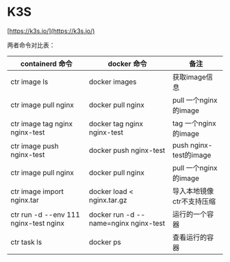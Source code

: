 # K3S

[https://k3s.io/](https://k3s.io/)

两者命令对比表：

containerd 命令   | docker 命令                             |   备注
---|---------------------------------------|---
ctr image ls    | docker images                         |   获取image信息
ctr image pull nginx    | docker pull nginx                     |   pull 一个nginx的image
ctr image tag nginx nginx-test  | docker tag nginx nginx-test           |   tag 一个nginx的image
ctr image push nginx-test   | docker push nginx-test                |   push nginx-test的image
ctr image pull nginx    | docker pull nginx                     |   pull 一个nginx的image
ctr image import nginx.tar  | docker load < nginx.tar.gz            |   导入本地镜像ctr不支持压缩
ctr run -d --env 111 nginx-test nginx   | docker run -d --name=nginx nginx-test |   运行的一个容器
ctr task ls | docker ps                             |   查看运行的容器
